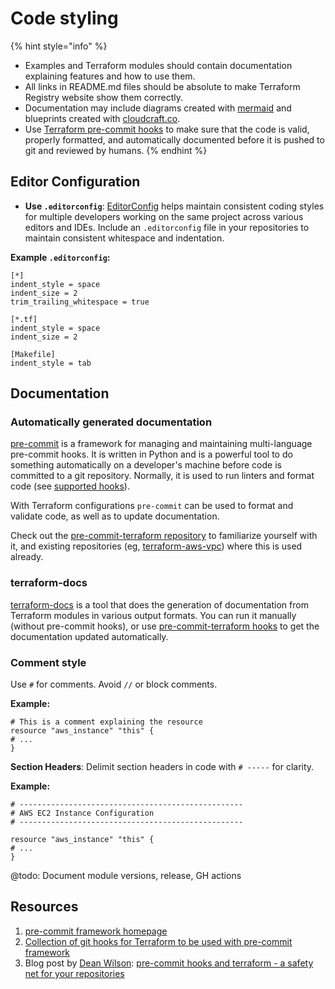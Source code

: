# Code styling

{% hint style="info" %}
* Examples and Terraform modules should contain documentation explaining features and how to use them.
* All links in README.md files should be absolute to make Terraform Registry website show them correctly.
* Documentation may include diagrams created with [mermaid](https://github.com/mermaid-js/mermaid) and blueprints created with [cloudcraft.co](https://cloudcraft.co).
* Use [Terraform pre-commit hooks](https://github.com/antonbabenko/pre-commit-terraform) to make sure that the code is valid, properly formatted, and automatically documented before it is pushed to git and reviewed by humans.
{% endhint %}

## Editor Configuration

- **Use `.editorconfig`**: [EditorConfig](https://editorconfig.org/) helps maintain consistent coding styles for multiple developers working on the same project across various editors and IDEs. Include an `.editorconfig` file in your repositories to maintain consistent whitespace and indentation.

**Example `.editorconfig`:**

```editorconfig
[*]
indent_style = space
indent_size = 2
trim_trailing_whitespace = true

[*.tf]
indent_style = space
indent_size = 2

[Makefile]
indent_style = tab
```

## Documentation

### Automatically generated documentation

[pre-commit](https://pre-commit.com/) is a framework for managing and maintaining multi-language pre-commit hooks. It is written in Python and is a powerful tool to do something automatically on a developer's machine before code is committed to a git repository. Normally, it is used to run linters and format code (see [supported hooks](https://pre-commit.com/hooks.html)).

With Terraform configurations `pre-commit` can be used to format and validate code, as well as to update documentation.

Check out the [pre-commit-terraform repository](https://github.com/antonbabenko/pre-commit-terraform/blob/master/README.md) to familiarize yourself with it, and existing repositories (eg, [terraform-aws-vpc](https://github.com/terraform-aws-modules/terraform-aws-vpc)) where this is used already.

### terraform-docs

[terraform-docs](https://github.com/segmentio/terraform-docs) is a tool that does the generation of documentation from Terraform modules in various output formats. You can run it manually (without pre-commit hooks), or use [pre-commit-terraform hooks](https://github.com/antonbabenko/pre-commit-terraform) to get the documentation updated automatically.


### Comment style

Use `#` for comments. Avoid `//` or block comments.

**Example:**

```hcl
# This is a comment explaining the resource
resource "aws_instance" "this" {
# ...
}
```

**Section Headers**: Delimit section headers in code with `# -----` for clarity.

**Example:**

```hcl
# --------------------------------------------------
# AWS EC2 Instance Configuration
# --------------------------------------------------

resource "aws_instance" "this" {
# ...
}
```

@todo: Document module versions, release, GH actions

## Resources

1. [pre-commit framework homepage](https://pre-commit.com/)
2. [Collection of git hooks for Terraform to be used with pre-commit framework](https://github.com/antonbabenko/pre-commit-terraform)
3. Blog post by [Dean Wilson](https://github.com/deanwilson): [pre-commit hooks and terraform - a safety net for your repositories](https://www.unixdaemon.net/tools/terraform-precommit-hooks/)
